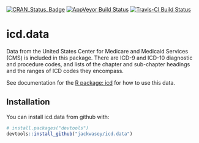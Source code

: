 <!-- rmarkdown::render("README.Rmd") -->
<!-- README.md is generated from README.Rmd. Please edit that file -->
[![CRAN\_Status\_Badge](http://www.r-pkg.org/badges/version/icd.data)](https://cran.r-project.org/package=icd.data)
[![AppVeyor Build
Status](https://ci.appveyor.com/api/projects/status/github/jackwasey/icd.data?branch=master&svg=true)](https://ci.appveyor.com/project/jackwasey/icd.data)
[![Travis-CI Build
Status](https://travis-ci.org/jackwasey/icd.data.svg?branch=master)](https://travis-ci.org/jackwasey/icd.data)

icd.data
========

Data from the United States Center for Medicare and Medicaid Services
(CMS) is included in this package. There are ICD-9 and ICD-10 diagnostic
and procedure codes, and lists of the chapter and sub-chapter headings
and the ranges of ICD codes they encompass.

See documentation for the [R package:
icd](https://jackwasey.github.io/icd/) for how to use this data.

Installation
------------

You can install icd.data from github with:

``` r
# install.packages("devtools")
devtools::install_github("jackwasey/icd.data")
```
